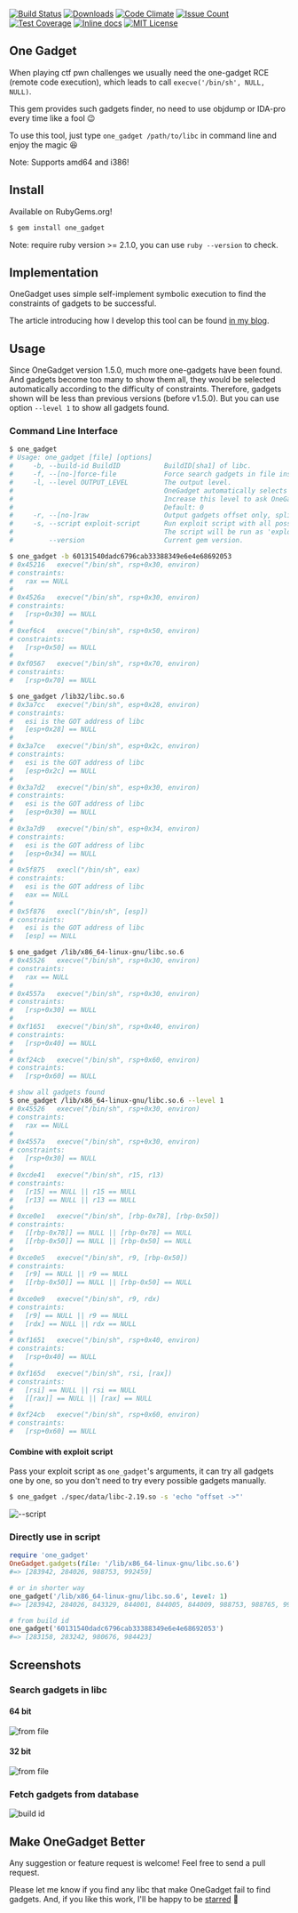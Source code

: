 [![Build Status](https://travis-ci.org/david942j/one_gadget.svg?branch=master)](https://travis-ci.org/david942j/one_gadget)
[![Downloads](http://ruby-gem-downloads-badge.herokuapp.com/one_gadget?type=total&color=orange)](https://rubygems.org/gems/one_gadget)
[![Code Climate](https://codeclimate.com/github/david942j/one_gadget/badges/gpa.svg)](https://codeclimate.com/github/david942j/one_gadget)
[![Issue Count](https://codeclimate.com/github/david942j/one_gadget/badges/issue_count.svg)](https://codeclimate.com/github/david942j/one_gadget)
[![Test Coverage](https://codeclimate.com/github/david942j/one_gadget/badges/coverage.svg)](https://codeclimate.com/github/david942j/one_gadget/coverage)
[![Inline docs](https://inch-ci.org/github/david942j/one_gadget.svg?branch=master)](https://inch-ci.org/github/david942j/one_gadget)
[![MIT License](https://img.shields.io/badge/license-MIT-blue.svg)](http://choosealicense.com/licenses/mit/)

## One Gadget

When playing ctf pwn challenges we usually need the one-gadget RCE (remote code execution),
which leads to call `execve('/bin/sh', NULL, NULL)`.

This gem provides such gadgets finder, no need to use objdump or IDA-pro every time like a fool :wink:

To use this tool, just type `one_gadget /path/to/libc` in command line and enjoy the magic :laughing:

Note: Supports amd64 and i386!

## Install

Available on RubyGems.org!
```bash
$ gem install one_gadget
```

Note: require ruby version >= 2.1.0, you can use `ruby --version` to check.

## Implementation

OneGadget uses simple self-implement symbolic execution to find the constraints of gadgets to be successful.

The article introducing how I develop this tool can be found [in my blog](https://david942j.blogspot.com/2017/02/project-one-gadget-in-glibc.html).

## Usage

Since OneGadget version 1.5.0,
much more one-gadgets have been found.
And gadgets become too many to show them all,
they would be selected automatically according to the difficulty of constraints.
Therefore, gadgets shown will be less than previous versions (before v1.5.0).
But you can use option `--level 1` to show all gadgets found.

### Command Line Interface

```bash
$ one_gadget
# Usage: one_gadget [file] [options]
#     -b, --build-id BuildID           BuildID[sha1] of libc.
#     -f, --[no-]force-file            Force search gadgets in file instead of build id first.
#     -l, --level OUTPUT_LEVEL         The output level.
#                                      OneGadget automatically selects gadgets with higher successful probability.
#                                      Increase this level to ask OneGadget show more gadgets it found.
#                                      Default: 0
#     -r, --[no-]raw                   Output gadgets offset only, split with one space.
#     -s, --script exploit-script      Run exploit script with all possible gadgets.
#                                      The script will be run as 'exploit-script $offset'.
#         --version                    Current gem version.

$ one_gadget -b 60131540dadc6796cab33388349e6e4e68692053
# 0x45216	execve("/bin/sh", rsp+0x30, environ)
# constraints:
#   rax == NULL
#
# 0x4526a	execve("/bin/sh", rsp+0x30, environ)
# constraints:
#   [rsp+0x30] == NULL
#
# 0xef6c4	execve("/bin/sh", rsp+0x50, environ)
# constraints:
#   [rsp+0x50] == NULL
#
# 0xf0567	execve("/bin/sh", rsp+0x70, environ)
# constraints:
#   [rsp+0x70] == NULL

$ one_gadget /lib32/libc.so.6
# 0x3a7cc	execve("/bin/sh", esp+0x28, environ)
# constraints:
#   esi is the GOT address of libc
#   [esp+0x28] == NULL
#
# 0x3a7ce	execve("/bin/sh", esp+0x2c, environ)
# constraints:
#   esi is the GOT address of libc
#   [esp+0x2c] == NULL
#
# 0x3a7d2	execve("/bin/sh", esp+0x30, environ)
# constraints:
#   esi is the GOT address of libc
#   [esp+0x30] == NULL
#
# 0x3a7d9	execve("/bin/sh", esp+0x34, environ)
# constraints:
#   esi is the GOT address of libc
#   [esp+0x34] == NULL
#
# 0x5f875	execl("/bin/sh", eax)
# constraints:
#   esi is the GOT address of libc
#   eax == NULL
#
# 0x5f876	execl("/bin/sh", [esp])
# constraints:
#   esi is the GOT address of libc
#   [esp] == NULL

$ one_gadget /lib/x86_64-linux-gnu/libc.so.6
# 0x45526	execve("/bin/sh", rsp+0x30, environ)
# constraints:
#   rax == NULL
#
# 0x4557a	execve("/bin/sh", rsp+0x30, environ)
# constraints:
#   [rsp+0x30] == NULL
#
# 0xf1651	execve("/bin/sh", rsp+0x40, environ)
# constraints:
#   [rsp+0x40] == NULL
#
# 0xf24cb	execve("/bin/sh", rsp+0x60, environ)
# constraints:
#   [rsp+0x60] == NULL

# show all gadgets found
$ one_gadget /lib/x86_64-linux-gnu/libc.so.6 --level 1
# 0x45526	execve("/bin/sh", rsp+0x30, environ)
# constraints:
#   rax == NULL
#
# 0x4557a	execve("/bin/sh", rsp+0x30, environ)
# constraints:
#   [rsp+0x30] == NULL
#
# 0xcde41	execve("/bin/sh", r15, r13)
# constraints:
#   [r15] == NULL || r15 == NULL
#   [r13] == NULL || r13 == NULL
#
# 0xce0e1	execve("/bin/sh", [rbp-0x78], [rbp-0x50])
# constraints:
#   [[rbp-0x78]] == NULL || [rbp-0x78] == NULL
#   [[rbp-0x50]] == NULL || [rbp-0x50] == NULL
#
# 0xce0e5	execve("/bin/sh", r9, [rbp-0x50])
# constraints:
#   [r9] == NULL || r9 == NULL
#   [[rbp-0x50]] == NULL || [rbp-0x50] == NULL
#
# 0xce0e9	execve("/bin/sh", r9, rdx)
# constraints:
#   [r9] == NULL || r9 == NULL
#   [rdx] == NULL || rdx == NULL
#
# 0xf1651	execve("/bin/sh", rsp+0x40, environ)
# constraints:
#   [rsp+0x40] == NULL
#
# 0xf165d	execve("/bin/sh", rsi, [rax])
# constraints:
#   [rsi] == NULL || rsi == NULL
#   [[rax]] == NULL || [rax] == NULL
#
# 0xf24cb	execve("/bin/sh", rsp+0x60, environ)
# constraints:
#   [rsp+0x60] == NULL

```

#### Combine with exploit script
Pass your exploit script as `one_gadget`'s arguments, it can
try all gadgets one by one, so you don't need to try every possible gadgets manually.

```bash
$ one_gadget ./spec/data/libc-2.19.so -s 'echo "offset ->"'
```

![--script](https://github.com/david942j/one_gadget/blob/master/examples/script.png?raw=true)

### Directly use in script
```ruby
require 'one_gadget'
OneGadget.gadgets(file: '/lib/x86_64-linux-gnu/libc.so.6')
#=> [283942, 284026, 988753, 992459]

# or in shorter way
one_gadget('/lib/x86_64-linux-gnu/libc.so.6', level: 1)
#=> [283942, 284026, 843329, 844001, 844005, 844009, 988753, 988765, 992459]

# from build id
one_gadget('60131540dadc6796cab33388349e6e4e68692053')
#=> [283158, 283242, 980676, 984423]

```

## Screenshots

### Search gadgets in libc

#### 64 bit
![from file](https://github.com/david942j/one_gadget/blob/master/examples/from_file.png?raw=true)

#### 32 bit
![from file](https://github.com/david942j/one_gadget/blob/master/examples/from_file_32bit.png?raw=true)

### Fetch gadgets from database
![build id](https://github.com/david942j/one_gadget/blob/master/examples/from_build_id.png?raw=true)

## Make OneGadget Better
Any suggestion or feature request is welcome! Feel free to send a pull request.

Please let me know if you find any libc that make OneGadget fail to find gadgets.
And, if you like this work, I'll be happy to be [starred](https://github.com/david942j/one_gadget/stargazers) :grimacing:
